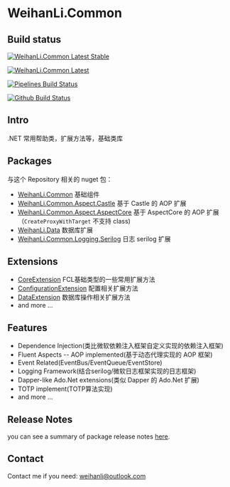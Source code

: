 # WeihanLi.Common

## Build status

[![WeihanLi.Common Latest Stable](https://img.shields.io/nuget/v/WeihanLi.Common.svg)](https://www.nuget.org/packages/WeihanLi.Common/)

[![WeihanLi.Common Latest](https://img.shields.io/nuget/vpre/WeihanLi.Common)](https://www.nuget.org/packages/WeihanLi.Common/absoluteLatest)

[![Pipelines Build Status](https://weihanli.visualstudio.com/Pipelines/_apis/build/status/WeihanLi.WeihanLi.Common?branchName=dev)](https://weihanli.visualstudio.com/Pipelines/_build/latest?definitionId=16&branchName=dev)

[![Github Build Status](https://github.com/WeihanLi/WeihanLi.Common/workflows/dotnetcore/badge.svg?branch=dev)](https://github.com/WeihanLi/WeihanLi.Common/actions?query=workflow%3Adotnetcore+branch%3Adev)

## Intro

.NET 常用帮助类，扩展方法等，基础类库

## Packages

与这个 Repository 相关的 nuget 包：

- [WeihanLi.Common](https://www.nuget.org/packages/WeihanLi.Common) 基础组件
- [WeihanLi.Common.Aspect.Castle](https://www.nuget.org/packages/WeihanLi.Common.Aspect.Castle/)  基于 Castle 的 AOP 扩展
- [WeihanLi.Common.Aspect.AspectCore](https://www.nuget.org/packages/WeihanLi.Common.Aspect.Castle/)  基于 AspectCore 的 AOP 扩展（`CreateProxyWithTarget` 不支持 class)
- [WeihanLi.Data](https://www.nuget.org/packages/WeihanLi.Data) 数据库扩展
- [WeihanLi.Common.Logging.Serilog](https://www.nuget.org/packages/WeihanLi.Common.Logging.Serilog) 日志 serilog 扩展

## Extensions

- [CoreExtension](./src/WeihanLi.Common/Extensions/CoreExtension.cs) FCL基础类型的一些常用扩展方法
- [ConfigurationExtension](./src/WeihanLi.Common/Extensions/ConfigurationExtension.cs) 配置相关扩展方法
- [DataExtension](./src/WeihanLi.Common/Extensions/DataExtension.cs) 数据库操作相关扩展方法
- and more ...

## Features

- Dependence Injection(类比微软依赖注入框架自定义实现的依赖注入框架)
- Fluent Aspects -- AOP implemented(基于动态代理实现的 AOP 框架)
- Event Related(EventBus/EventQueue/EventStore)
- Logging Framework(结合serilog/微软日志框架实现的日志框架)
- Dapper-like Ado.Net extensions(类似 Dapper 的 Ado.Net 扩展)
- TOTP implement(TOTP算法实现)
- and more ...

## Release Notes

you can see a summary of package release notes [here](./docs/ReleaseNotes.md).

## Contact

Contact me if you need: <weihanli@outlook.com>
